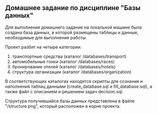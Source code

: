 ## Домашнее задание по дисциплине "Базы данных"

Для выполнения домашнего задания на локальной машине была создана база данных,
в которой размещены таблицы и данные, необходимые для выполнения работы. 

Проект разбит на четыре категории:
1. транспортные средства (каталог /databases/transport)
2. автомобильные гонки (каталог /databases/races)
3. бронирование отелей (каталог /databases/hotels)
4. структура организации (каталог /databases/organization)  

В соответствующих каталогах находятся скрипты для сознания и наполнения таблиц данными (create_database.sql и 
fill_database.sql), а также файл с описанием и решением задач decision.sql.

Структура получившийся базы данных представлена в файле "/structure.png", который
расположен в корне проекта.
